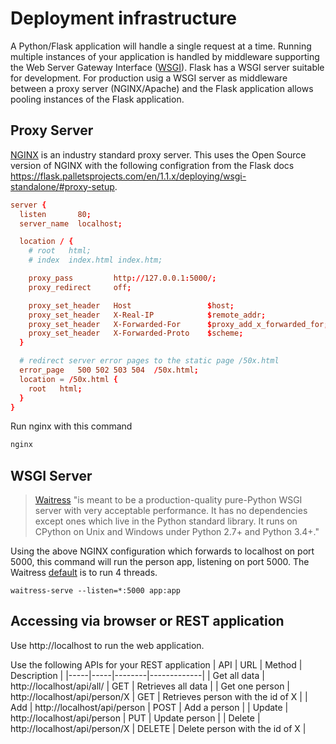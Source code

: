 # Deployment infrastructure
A Python/Flask application will handle a single request at a time. Running multiple instances of your application is handled by middleware supporting the Web Server Gateway Interface ([WSGI](https://wikipedia.org/wiki/Web_Server_Gateway_Interface)). Flask has a WSGI server suitable for development. For production usig a WSGI server as middleware between a proxy server (NGINX/Apache) and the Flask application allows pooling instances of the Flask application.

## Proxy Server
[NGINX](https://nginx.com/) is an industry standard proxy server. This uses the Open Source version of NGINX with the following configration from the Flask docs https://flask.palletsprojects.com/en/1.1.x/deploying/wsgi-standalone/#proxy-setup.
```conf
server {
  listen       80;
  server_name  localhost;

  location / {
    # root   html;
    # index  index.html index.htm;

    proxy_pass         http://127.0.0.1:5000/;
    proxy_redirect     off;

    proxy_set_header   Host                 $host;
    proxy_set_header   X-Real-IP            $remote_addr;
    proxy_set_header   X-Forwarded-For      $proxy_add_x_forwarded_for;
    proxy_set_header   X-Forwarded-Proto    $scheme;
  }

  # redirect server error pages to the static page /50x.html
  error_page   500 502 503 504  /50x.html;
  location = /50x.html {
    root   html;
  }
}

```
Run nginx with this command
```bash
nginx
```

## WSGI Server
>[Waitress](https://docs.pylonsproject.org/projects/waitress/) "is meant to be a production-quality pure-Python WSGI server with very acceptable performance. It has no dependencies except ones which live in the Python standard library. It runs on CPython on Unix and Windows under Python 2.7+ and Python 3.4+."

Using the above NGINX configuration which forwards to localhost on port 5000, this command will run the
person app, listening on port 5000. The Waitress [default](https://docs.pylonsproject.org/projects/waitress/en/stable/runner.html#runner) is to run 4 threads.
```
waitress-serve --listen=*:5000 app:app
```

## Accessing via browser or REST application
Use http://localhost to run the web application.

Use the following APIs for your REST application
| API | URL | Method | Description |
|-----|-----|--------|-------------|
| Get all data   | http://localhost/api/all/     | GET    | Retrieves all data |
| Get one person | http://localhost/api/person/X | GET    | Retrieves person with the id of X |
| Add            | http://localhost/api/person   | POST   | Add a person |
| Update         | http://localhost/api/person   | PUT    | Update person |
| Delete         | http://localhost/api/person/X | DELETE | Delete person with the id of X |
